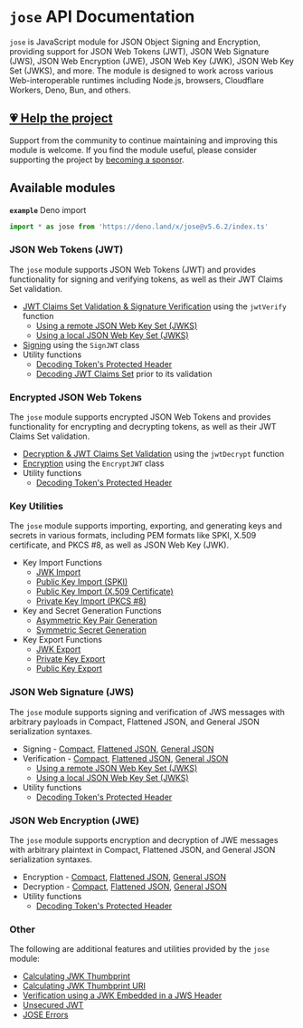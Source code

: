 # `jose` API Documentation

`jose` is JavaScript module for JSON Object Signing and Encryption, providing support for JSON Web Tokens (JWT), JSON Web Signature (JWS), JSON Web Encryption (JWE), JSON Web Key (JWK), JSON Web Key Set (JWKS), and more. The module is designed to work across various Web-interoperable runtimes including Node.js, browsers, Cloudflare Workers, Deno, Bun, and others.

## [💗 Help the project](https://github.com/sponsors/panva)

Support from the community to continue maintaining and improving this module is welcome. If you find the module useful, please consider supporting the project by [becoming a sponsor](https://github.com/sponsors/panva).

## Available modules

**`example`** Deno import
```js
import * as jose from 'https://deno.land/x/jose@v5.6.2/index.ts'
```

### JSON Web Tokens (JWT)

The `jose` module supports JSON Web Tokens (JWT) and provides functionality for signing and verifying tokens, as well as their JWT Claims Set validation.

- [JWT Claims Set Validation & Signature Verification](https://github.com/panva/jose/blob/v5.6.2/docs/functions/jwt_verify.jwtVerify.md) using the `jwtVerify` function
  - [Using a remote JSON Web Key Set (JWKS)](https://github.com/panva/jose/blob/v5.6.2/docs/functions/jwks_remote.createRemoteJWKSet.md)
  - [Using a local JSON Web Key Set (JWKS)](https://github.com/panva/jose/blob/v5.6.2/docs/functions/jwks_local.createLocalJWKSet.md)
- [Signing](https://github.com/panva/jose/blob/v5.6.2/docs/classes/jwt_sign.SignJWT.md) using the `SignJWT` class
- Utility functions
  - [Decoding Token's Protected Header](https://github.com/panva/jose/blob/v5.6.2/docs/functions/util_decode_protected_header.decodeProtectedHeader.md)
  - [Decoding JWT Claims Set](https://github.com/panva/jose/blob/v5.6.2/docs/functions/util_decode_jwt.decodeJwt.md) prior to its validation

### Encrypted JSON Web Tokens

The `jose` module supports encrypted JSON Web Tokens and provides functionality for encrypting and decrypting tokens, as well as their JWT Claims Set validation.

- [Decryption & JWT Claims Set Validation](https://github.com/panva/jose/blob/v5.6.2/docs/functions/jwt_decrypt.jwtDecrypt.md) using the `jwtDecrypt` function
- [Encryption](https://github.com/panva/jose/blob/v5.6.2/docs/classes/jwt_encrypt.EncryptJWT.md) using the `EncryptJWT` class
- Utility functions
  - [Decoding Token's Protected Header](https://github.com/panva/jose/blob/v5.6.2/docs/functions/util_decode_protected_header.decodeProtectedHeader.md)

### Key Utilities

The `jose` module supports importing, exporting, and generating keys and secrets in various formats, including PEM formats like SPKI, X.509 certificate, and PKCS #8, as well as JSON Web Key (JWK).

- Key Import Functions
  - [JWK Import](https://github.com/panva/jose/blob/v5.6.2/docs/functions/key_import.importJWK.md)
  - [Public Key Import (SPKI)](https://github.com/panva/jose/blob/v5.6.2/docs/functions/key_import.importSPKI.md)
  - [Public Key Import (X.509 Certificate)](https://github.com/panva/jose/blob/v5.6.2/docs/functions/key_import.importX509.md)
  - [Private Key Import (PKCS #8)](https://github.com/panva/jose/blob/v5.6.2/docs/functions/key_import.importPKCS8.md)
- Key and Secret Generation Functions
  - [Asymmetric Key Pair Generation](https://github.com/panva/jose/blob/v5.6.2/docs/functions/key_generate_key_pair.generateKeyPair.md)
  - [Symmetric Secret Generation](https://github.com/panva/jose/blob/v5.6.2/docs/functions/key_generate_secret.generateSecret.md)
- Key Export Functions
  - [JWK Export](https://github.com/panva/jose/blob/v5.6.2/docs/functions/key_export.exportJWK.md)
  - [Private Key Export](https://github.com/panva/jose/blob/v5.6.2/docs/functions/key_export.exportPKCS8.md)
  - [Public Key Export](https://github.com/panva/jose/blob/v5.6.2/docs/functions/key_export.exportSPKI.md)

### JSON Web Signature (JWS)

The `jose` module supports signing and verification of JWS messages with arbitrary payloads in Compact, Flattened JSON, and General JSON serialization syntaxes.

- Signing - [Compact](https://github.com/panva/jose/blob/v5.6.2/docs/classes/jws_compact_sign.CompactSign.md), [Flattened JSON](https://github.com/panva/jose/blob/v5.6.2/docs/classes/jws_flattened_sign.FlattenedSign.md), [General JSON](https://github.com/panva/jose/blob/v5.6.2/docs/classes/jws_general_sign.GeneralSign.md)
- Verification - [Compact](https://github.com/panva/jose/blob/v5.6.2/docs/functions/jws_compact_verify.compactVerify.md), [Flattened JSON](https://github.com/panva/jose/blob/v5.6.2/docs/functions/jws_flattened_verify.flattenedVerify.md), [General JSON](https://github.com/panva/jose/blob/v5.6.2/docs/functions/jws_general_verify.generalVerify.md)
  - [Using a remote JSON Web Key Set (JWKS)](https://github.com/panva/jose/blob/v5.6.2/docs/functions/jwks_remote.createRemoteJWKSet.md)
  - [Using a local JSON Web Key Set (JWKS)](https://github.com/panva/jose/blob/v5.6.2/docs/functions/jwks_local.createLocalJWKSet.md)
- Utility functions
  - [Decoding Token's Protected Header](https://github.com/panva/jose/blob/v5.6.2/docs/functions/util_decode_protected_header.decodeProtectedHeader.md)

### JSON Web Encryption (JWE)

The `jose` module supports encryption and decryption of JWE messages with arbitrary plaintext in Compact, Flattened JSON, and General JSON serialization syntaxes.

- Encryption - [Compact](https://github.com/panva/jose/blob/v5.6.2/docs/classes/jwe_compact_encrypt.CompactEncrypt.md), [Flattened JSON](https://github.com/panva/jose/blob/v5.6.2/docs/classes/jwe_flattened_encrypt.FlattenedEncrypt.md), [General JSON](https://github.com/panva/jose/blob/v5.6.2/docs/classes/jwe_general_encrypt.GeneralEncrypt.md)
- Decryption - [Compact](https://github.com/panva/jose/blob/v5.6.2/docs/functions/jwe_compact_decrypt.compactDecrypt.md), [Flattened JSON](https://github.com/panva/jose/blob/v5.6.2/docs/functions/jwe_flattened_decrypt.flattenedDecrypt.md), [General JSON](https://github.com/panva/jose/blob/v5.6.2/docs/functions/jwe_general_decrypt.generalDecrypt.md)
- Utility functions
  - [Decoding Token's Protected Header](https://github.com/panva/jose/blob/v5.6.2/docs/functions/util_decode_protected_header.decodeProtectedHeader.md)

### Other

The following are additional features and utilities provided by the `jose` module:

- [Calculating JWK Thumbprint](https://github.com/panva/jose/blob/v5.6.2/docs/functions/jwk_thumbprint.calculateJwkThumbprint.md)
- [Calculating JWK Thumbprint URI](https://github.com/panva/jose/blob/v5.6.2/docs/functions/jwk_thumbprint.calculateJwkThumbprintUri.md)
- [Verification using a JWK Embedded in a JWS Header](https://github.com/panva/jose/blob/v5.6.2/docs/functions/jwk_embedded.EmbeddedJWK.md)
- [Unsecured JWT](https://github.com/panva/jose/blob/v5.6.2/docs/classes/jwt_unsecured.UnsecuredJWT.md)
- [JOSE Errors](https://github.com/panva/jose/blob/v5.6.2/docs/modules/util_errors.md)
